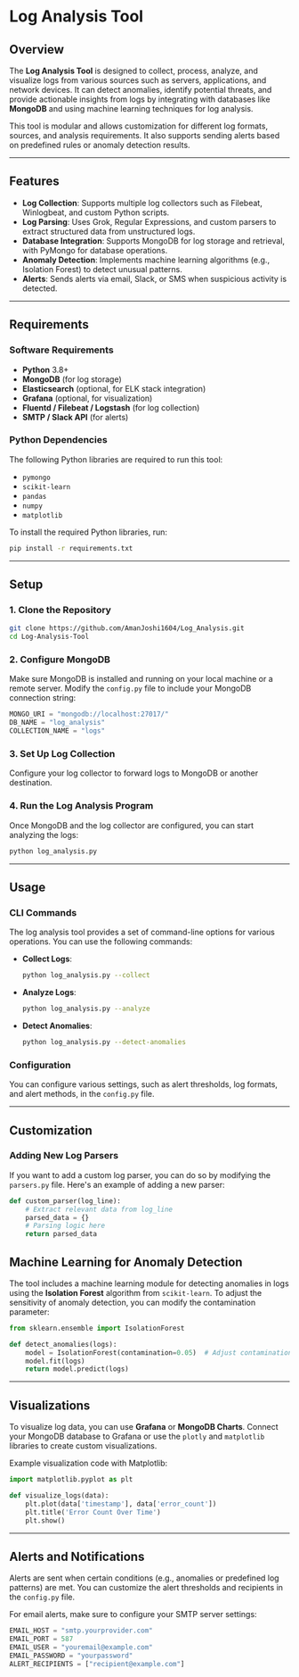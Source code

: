 # Log Analysis Tool

## Overview

The **Log Analysis Tool** is designed to collect, process, analyze, and visualize logs from various sources such as servers, applications, and network devices. It can detect anomalies, identify potential threats, and provide actionable insights from logs by integrating with databases like **MongoDB** and using machine learning techniques for log analysis.

This tool is modular and allows customization for different log formats, sources, and analysis requirements. It also supports sending alerts based on predefined rules or anomaly detection results.

---

## Features

- **Log Collection**: Supports multiple log collectors such as Filebeat, Winlogbeat, and custom Python scripts.
- **Log Parsing**: Uses Grok, Regular Expressions, and custom parsers to extract structured data from unstructured logs.
- **Database Integration**: Supports MongoDB for log storage and retrieval, with PyMongo for database operations.
- **Anomaly Detection**: Implements machine learning algorithms (e.g., Isolation Forest) to detect unusual patterns.
- **Alerts**: Sends alerts via email, Slack, or SMS when suspicious activity is detected.

---

## Requirements

### Software Requirements

- **Python** 3.8+
- **MongoDB** (for log storage)
- **Elasticsearch** (optional, for ELK stack integration)
- **Grafana** (optional, for visualization)
- **Fluentd / Filebeat / Logstash** (for log collection)
- **SMTP / Slack API** (for alerts)

### Python Dependencies

The following Python libraries are required to run this tool:

- `pymongo`
- `scikit-learn`
- `pandas`
- `numpy`
- `matplotlib`

To install the required Python libraries, run:

```bash
pip install -r requirements.txt
```

---

## Setup

### 1. Clone the Repository

```bash
git clone https://github.com/AmanJoshi1604/Log_Analysis.git
cd Log-Analysis-Tool
```

### 2. Configure MongoDB

Make sure MongoDB is installed and running on your local machine or a remote server. Modify the `config.py` file to include your MongoDB connection string:

```python
MONGO_URI = "mongodb://localhost:27017/"
DB_NAME = "log_analysis"
COLLECTION_NAME = "logs"
```

### 3. Set Up Log Collection

Configure your log collector to forward logs to MongoDB or another destination.

### 4. Run the Log Analysis Program

Once MongoDB and the log collector are configured, you can start analyzing the logs:

```bash
python log_analysis.py
```

---

## Usage

### CLI Commands

The log analysis tool provides a set of command-line options for various operations. You can use the following commands:

- **Collect Logs**:
  
  ```bash
  python log_analysis.py --collect
  ```

- **Analyze Logs**:
  
  ```bash
  python log_analysis.py --analyze
  ```

- **Detect Anomalies**:
  
  ```bash
  python log_analysis.py --detect-anomalies
  ```

### Configuration

You can configure various settings, such as alert thresholds, log formats, and alert methods, in the `config.py` file.

---

## Customization

### Adding New Log Parsers

If you want to add a custom log parser, you can do so by modifying the `parsers.py` file. Here's an example of adding a new parser:

```python
def custom_parser(log_line):
    # Extract relevant data from log_line
    parsed_data = {}
    # Parsing logic here
    return parsed_data
```

## Machine Learning for Anomaly Detection

The tool includes a machine learning module for detecting anomalies in logs using the **Isolation Forest** algorithm from `scikit-learn`. To adjust the sensitivity of anomaly detection, you can modify the contamination parameter:

```python
from sklearn.ensemble import IsolationForest

def detect_anomalies(logs):
    model = IsolationForest(contamination=0.05)  # Adjust contamination as needed
    model.fit(logs)
    return model.predict(logs)
```

---

## Visualizations

To visualize log data, you can use **Grafana** or **MongoDB Charts**. Connect your MongoDB database to Grafana or use the `plotly` and `matplotlib` libraries to create custom visualizations.

Example visualization code with Matplotlib:

```python
import matplotlib.pyplot as plt

def visualize_logs(data):
    plt.plot(data['timestamp'], data['error_count'])
    plt.title('Error Count Over Time')
    plt.show()
```

---

## Alerts and Notifications

Alerts are sent when certain conditions (e.g., anomalies or predefined log patterns) are met. You can customize the alert thresholds and recipients in the `config.py` file.

For email alerts, make sure to configure your SMTP server settings:

```python
EMAIL_HOST = "smtp.yourprovider.com"
EMAIL_PORT = 587
EMAIL_USER = "youremail@example.com"
EMAIL_PASSWORD = "yourpassword"
ALERT_RECIPIENTS = ["recipient@example.com"]
```
